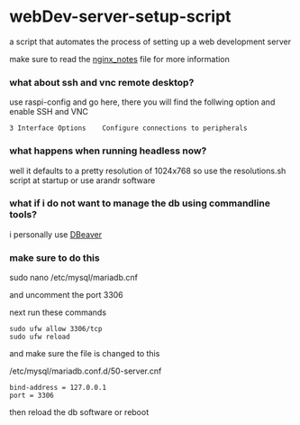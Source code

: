 # webDev-server-setup-script
a script that automates the process of setting up a web development server

make sure to read the [nginx_notes](https://github.com/BeanGreen247/webDev-server-setup-script/blob/main/nginx_notes) file for more information

### what about ssh and vnc remote desktop?

use raspi-config and go here, there you will find the follwing option and enable SSH and VNC
```
3 Interface Options    Configure connections to peripherals
```
### what happens when running headless now?

well it defaults to a pretty resolution of 1024x768 so use the resolutions.sh script at startup or use arandr software

### what if i do not want to manage the db using commandline tools?

i personally use [DBeaver](https://github.com/dbeaver/dbeaver)

### make sure to do this

sudo nano /etc/mysql/mariadb.cnf

and uncomment the port 3306

next run these commands
```
sudo ufw allow 3306/tcp
sudo ufw reload
```
and make sure the file is changed to this

/etc/mysql/mariadb.conf.d/50-server.cnf
```
bind-address = 127.0.0.1
port = 3306
```
then reload the db software or reboot
